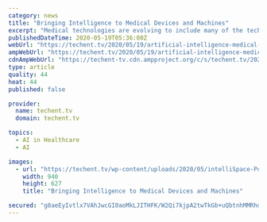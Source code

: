```yaml
---
category: news
title: "Bringing Intelligence to Medical Devices and Machines"
excerpt: "Medical technologies are evolving to include many of the technological innovations that we've seen in everyday tech. How is AI affecting technology?"
publishedDateTime: 2020-05-19T05:36:00Z
webUrl: "https://techent.tv/2020/05/19/artificial-intelligence-medical-devices-philips/"
ampWebUrl: "https://techent.tv/2020/05/19/artificial-intelligence-medical-devices-philips?amp"
cdnAmpWebUrl: "https://techent-tv.cdn.ampproject.org/c/s/techent.tv/2020/05/19/artificial-intelligence-medical-devices-philips?amp"
type: article
quality: 44
heat: 44
published: false

provider:
  name: techent.tv
  domain: techent.tv

topics:
  - AI in Healthcare
  - AI

images:
  - url: "https://techent.tv/wp-content/uploads/2020/05/intelliSpace-Portal-11.png"
    width: 940
    height: 627
    title: "Bringing Intelligence to Medical Devices and Machines"

secured: "g8aeEyIvtlx7VAhJwcGI0aoMkLJITHFK/W2Qi7kjpA2twTkGb+uQbtnhMMRhdsnmxiZeErIOY2JwqTEb9nVaqyMHo2hg2ffxtIyAHr5KxsNtFGZiYwYsij++W4PpnlTP/rhtALbyujzSugJ/fVgo22GmDbPT46Lqehv5M/QC76c/nNq/2F/ThlZmjiGkzKwyly1m84yvXEUi/km1mdcH2Ipuc6CnaktFXr4lvXi4JMh/1xVSnGP2EV2iMMxpVS926HDfeVXQhE+PL29BBVKPw0RqNnsLroMmmGWiM87sCLmSpDgw1nE8/8y5RzqwBPxl;cY+L+JMuMxjPHjPVTXFgjQ=="
---
```


